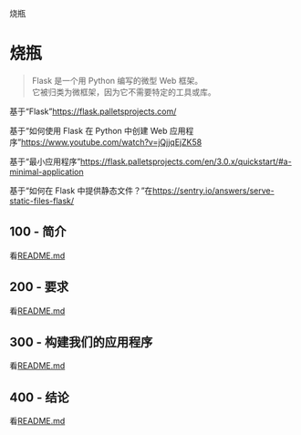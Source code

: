 烧瓶

# 烧瓶

> Flask 是一个用 Python 编写的微型 Web 框架。<br/>它被归类为微框架，因为它不需要特定的工具或库。

基于“Flask”<https://flask.palletsprojects.com/>

基于“如何使用 Flask 在 Python 中创建 Web 应用程序”<https://www.youtube.com/watch?v=jQjjqEjZK58>

基于“最小应用程序”<https://flask.palletsprojects.com/en/3.0.x/quickstart/#a-minimal-application>

基于“如何在 Flask 中提供静态文件？”在<https://sentry.io/answers/serve-static-files-flask/>

## 100 - 简介

看[README.md](./100/README.md)

## 200 - 要求

看[README.md](./200/README.md)

## 300 - 构建我们的应用程序

看[README.md](./300/README.md)

## 400 - 结论

看[README.md](./400/README.md)
